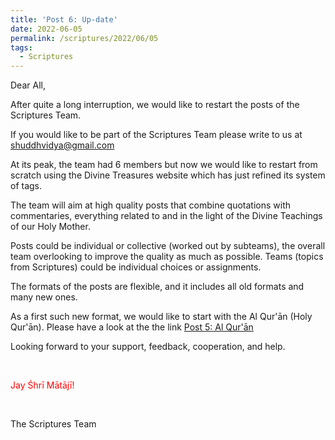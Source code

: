 ```yaml
---
title: 'Post 6: Up-date'
date: 2022-06-05
permalink: /scriptures/2022/06/05
tags:
  - Scriptures
---
```


Dear All,<br>

After quite a long interruption, we would like to restart the posts of the Scriptures Team.

If you would like to be part of the Scriptures Team please write to us at shuddhvidya@gmail.com

At its peak, the team had 6 members but now we would like to restart from scratch using the Divine Treasures website which has just refined its system of tags. 

The team will aim at high quality posts that combine quotations with commentaries, everything related to and in the light of the Divine Teachings of our Holy Mother. 

Posts could be individual or collective (worked out by subteams), the overall team overlooking to improve the quality as much as possible. Teams (topics from Scriptures) could be individual choices or assignments.

The formats of the posts are flexible, and it includes all old formats and many new ones.

As a first such new format, we would like to start with the Al Qur'ān (Holy Qur'ān). Please have a look at the the link
<a href="https://seven-teams.github.io/scriptures/2022/06/05">Post 5: Al Qur'ān</a>

Looking forward to your support, feedback, cooperation, and help.

<br>
<p style="color:red;">Jay Śhrī Mātājī!<br></p>

<br>

The Scriptures Team